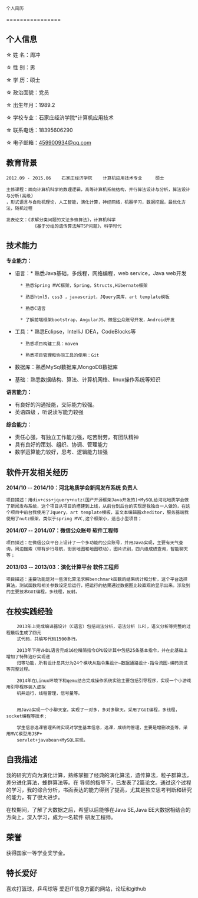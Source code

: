 ﻿	
	个人简历
================
## 个人信息
☆ 姓    名：周冲

☆ 性    别：男                   

☆ 学    历：硕士 

☆ 政治面貌：党员

☆ 出生年月：1989.2                         

☆ 学校专业：石家庄经济学院*计算机应用技术  

☆ 联系电话：18395606290

☆ 电子邮箱：459900934@qq.com

## 教育背景	
	
	2012.09 - 2015.06	 石家庄经济学院 	计算机应用技术专业	  硕士	
	
	主修课程：面向计算机科学的数理逻辑，高等计算机系统结构，并行算法设计与分析，算法设计与分析(高级)
	，形式语言与自动机理论，人工智能，演化计算，神经网络，机器学习，数据挖掘，最优化方法，随机过程

	发表论文：《求解分类问题的文法多蜂算法》，计算机科学
			  《基于分组的遗传算法解TSP问题》，科学时代

## 技术能力

**专业能力：**

* 语言：* 熟悉Java基础，多线程，网络编程，web service，Java web开发

		* 熟悉Spring MVC框架，Spring，Structs,Hibernate框架

		* 熟悉html5，css3 ，javascript，JQuery类库，art template模板

		* 熟悉C语言

		* 了解前端框架bootstrap，AngularJS，微信公众账号开发，Android开发 

* 工具：* 熟悉Eclipse，IntelliJ IDEA，CodeBlocks等

		* 熟悉项目构建工具：maven

		* 熟悉项目管理和协同工具的使用：Git

* 数据库：熟悉MySql数据库,MongoDB数据库

* 基础：熟悉数据结构、算法、计算机网络、linux操作系统等知识

**语言能力：**

* 有良好的沟通技能，交际能力较强。
* 英语四级 ，听说读写能力较强

**综合能力：**

* 责任心强，有独立工作能力强，吃苦耐劳，有团队精神
* 具有良好的策划、组织、协调、管理能力
* 数学运算能力较好，思考、逻辑能力较强

## 软件开发相关经历	
	
**2014/10 -- 2014/10：河北地质学会新闻发布系统	负责人**

    项目描述：用div+css+jquery+nutz(国产开源框架Java开发的)+MySQL给河北地质学会做了新闻发布系统，这个项目从项目的搭建到上线，从前台到后台的实现是我独自一人做的，在这个项目中前台我使用了Jquery，art template模板，富文本编辑器xheditor，服务器端我使用了nutz框架，类似于spring MVC,这个框架小，适合小型项目；
	
**2014/07 -- 2014/07：微信公众账号	软件工程师**

    项目描述：在微信公众平台上设计了一个多功能的公众账号，并用Java实现，主要有天气查询，周边搜索（带有步行导航，街景地图和地图联动），图片识别，四六级成绩查询，智能聊天等；

**2013/03 -- 2013/03：演化计算平台 软件工程师**

    项目描述：主要功能是对一些演化算法求解benchmark函数的结果统计和分析，这个平台选择算法，测试函数和相关参数设定后运行，把运行的结果通过数据图比较直观的显示出来。涉及到的主要技术GUI编程，多线程，反射。

## 在校实践经验
		2013年上完成编译器设计（C语言）包括词法分析，语法分析（LR），语义分析等完整的过程最后生成了四元
		式代码，共编写代码1500多行。

		2013年下用VHDL语言完成16位精简指令CPU设计其中包括25条基本指令，并在此基础上增加了特殊治疗实现递
		归等功能，所有设计总共分为24个模块从指令集设计—数据通路设计-指令流图-编码测试等完整过程。
		 
		2014年在Linux环境下和qemu结合完成操作系统实验主要包括引导程序，实现一个小游戏用引导程序装入虚拟
		机并运行，线程管理，信号量等。
		

		用Java实现一个小聊天室，实现了一对多，多对多聊天。采用了GUI编程，多线程，socket编程等技术;
		
		学生信息选课管理系统实现对学生基本信息，选课，成绩的管理，主要是增删改查等，采用MVC模型用JSP+
		servlet+javabean+MySQL实现。
## 自我描述

我的研究方向为演化计算，熟练掌握了经典的演化算法，遗传算法，粒子群算法，差分进化算法，蜂群算法等。在
导师的指导下，已发表了2篇论文。通过这个过程的学习，我的综合分析，书面表达的能力得到了提高，尤其是独立思考判断和研究的能力，有了很大进步。

在校期间，了解了大数据之后，希望以后能够在Java SE,Java EE大数据相结合的方向上，深入学习，成为一名软件
研发工程师。

## 荣誉
	
获得国家一等学业奖学金。
	
## 特长爱好	
	
喜欢打篮球，乒乓球等
爱逛IT信息方面的网站，论坛和github	
